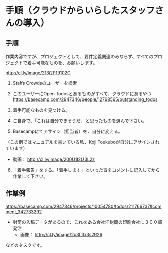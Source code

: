 
手順（クラウドからいらしたスタッフさんの導入）
=====

手順
-----
作業内容ですが、プロジェクトとして、要件定義関連のみならず、すべてのプロジェクトで着手可能なものを、お願いします。


http://cl.ly/image/213i2P19102G

1. Staffs Crowdsのユーザーを検索

2. このユーザーにOpen Todosとあるものがすべて、クラウドにあるやつ  
https://basecamp.com/2947346/people/12768565/outstanding_todos

3. 着手可能なものを見つける。

4. ご自身で、「これは自分できそうだ」と思ったものを選んで下さい。

5. Basecampにてアサイン（担当者）を、自分に変える。

 （この例ではマニュアルを書いている私、Koji Toukuboが自分にアサインされています）
 - 動画： http://cl.ly/image/200U1I2U3L2z

6. 「着手報告」をする。「着手します」といった旨をコメントに記入してから作業して下さい。


作業例
-----
https://basecamp.com/2947346/projects/10054780/todos/211766737#comment_342733292

- 封筒の入稿データがあるので、これをある会社洋封筒の印刷会社に３００部発注
  - 画像： http://cl.ly/image/2u3L3r3s2R26

などのタスクです。
